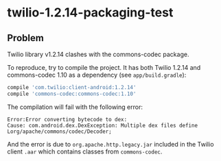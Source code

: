 # twilio-1.2.14-packaging-test

## Problem

Twilio library v1.2.14 clashes with the commons-codec package. 

To reproduce, try to compile the project. It has both Twilio 1.2.14 and commons-codec 1.10 as a dependency (see `app/build.gradle`):

```groovy
compile 'com.twilio:client-android:1.2.14'
compile 'commons-codec:commons-codec:1.10'
```

The compilation will fail with the following error:

```
Error:Error converting bytecode to dex:
Cause: com.android.dex.DexException: Multiple dex files define Lorg/apache/commons/codec/Decoder;
```

And the error is due to `org.apache.http.legacy.jar` included in the Twilio client `.aar` which contains classes from `commons-codec`.
